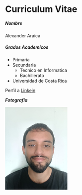 # Curriculum Vitae

##### Nombre

Alexander Araica

##### Grados Academicos

- Primaria
- Secundaria
  - Tecnico en Informatica
  - Bachillerato
- Universidad de Costa Rica

Perfil a [Linkein](https://cr.linkedin.com/)

***Fotografia***

<img src="Alex.jpg" alt="Foto Alex" width=200>